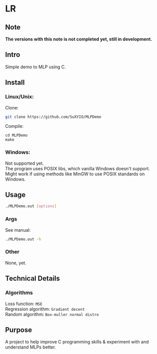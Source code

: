 # LR
## Note
**The versions with this note is not completed yet, still in development.**  

## Intro
Simple demo to MLP using C.  

## Install
### Linux/Unix:
Clone:
```bash
git clone https://github.com/SuXYIO/MLPDemo
```
Compile:
```
cd MLPDemo
make
```
### Windows:
Not supported yet.  
The program uses POSIX libs, which vanilla Windows doesn't support.  
Might work if using methods like MinGW to use POSIX standards on Windows.  

## Usage
```bash
./MLPDemo.out [options]
```
### Args
See manual:
```bash
./MLPDemo.out -h
```
### Other
None, yet.  

## Technical Details
### Algorithms
Loss function: `MSE`  
Regression algorithm: `Gradient decent`  
Random algorithm: `Box-muller normal distro`  

## Purpose
A project to help improve C programming skills & experiment with and understand MLPs better.  

